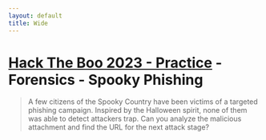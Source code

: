```yaml
---
layout: default
title: Wide
---
```


# [Hack The Boo 2023 - Practice](index.md) - Forensics - Spooky Phishing

> A few citizens of the Spooky Country have been victims of a targeted phishing campaign. Inspired by the Halloween spirit, none of them was able to detect attackers trap. Can you analyze the malicious attachment and find the URL for the next attack stage?


